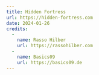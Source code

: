 ```yaml
---
title: Hidden Fortress
url: https://hidden-fortress.com
date: 2024-01-26
credits:
  -
    name: Rasso Hilber
    url: https://rassohilber.com
  -
    name: Basics09
    url: https://basics09.de
---
```

